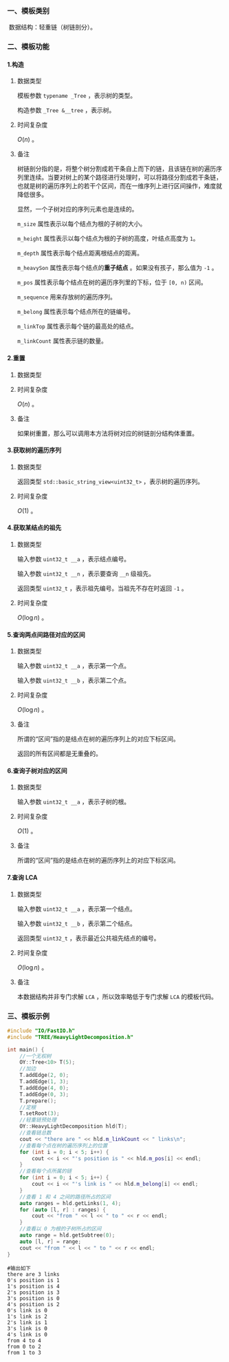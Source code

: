 ### 一、模板类别

​	数据结构：轻重链（树链剖分）。

### 二、模板功能

#### 1.构造

1. 数据类型

   模板参数 `typename _Tree` ，表示树的类型。

   构造参数 `_Tree &__tree`​ ，表示树。

2. 时间复杂度

   $O(n)$ 。
   
3. 备注

   树链剖分指的是，将整个树分割成若干条自上而下的链，且该链在树的遍历序列里连续。当要对树上的某个路径进行处理时，可以将路径分割成若干条链，也就是树的遍历序列上的若干个区间，而在一维序列上进行区间操作，难度就降低很多。

   显然，一个子树对应的序列元素也是连续的。

   `m_size` 属性表示以每个结点为根的子树的大小。

   `m_height` 属性表示以每个结点为根的子树的高度，叶结点高度为 `1`。

   `m_depth` 属性表示每个结点距离根结点的距离。

   `m_heavySon` 属性表示每个结点的**重子结点** 。如果没有孩子，那么值为 `-1` 。

   `m_pos` 属性表示每个结点在树的遍历序列里的下标，位于 `[0, n)` 区间。

   `m_sequence` 用来存放树的遍历序列。

   `m_belong` 属性表示每个结点所在的链编号。

   `m_linkTop` 属性表示每个链的最高处的结点。

   `m_linkCount` 属性表示链的数量。

#### 2.重置

1. 数据类型

2. 时间复杂度

   $O(n)$ 。

3. 备注

   如果树重置，那么可以调用本方法将树对应的树链剖分结构体重置。

#### 3.获取树的遍历序列

1. 数据类型

   返回类型 `std::basic_string_view<uint32_t>` ，表示树的遍历序列。

2. 时间复杂度

   $O(1)$ 。

#### 4.获取某结点的祖先

1. 数据类型

   输入参数 `uint32_t __a` ，表示结点编号。

   输入参数 `uint32_t __n` ，表示要查询 `__n` 级祖先。
   
   返回类型 `uint32_t` ，表示祖先编号。当祖先不存在时返回 `-1` 。

2. 时间复杂度

   $O(\log n)$ 。

#### 5.查询两点间路径对应的区间

1. 数据类型

   输入参数 `uint32_t __a` ，表示第一个点。

   输入参数 `uint32_t __b` ，表示第二个点。

2. 时间复杂度

   $O(\log n)$ 。

3. 备注

   所谓的“区间”指的是结点在树的遍历序列上的对应下标区间。

   返回的所有区间都是无重叠的。

#### 6.查询子树对应的区间

1. 数据类型

   输入参数 `uint32_t __a` ，表示子树的根。

2. 时间复杂度

   $O(1)$ 。

3. 备注

   所谓的“区间”指的是结点在树的遍历序列上的对应下标区间。

#### 7.查询 LCA

1. 数据类型

   输入参数 `uint32_t __a` ，表示第一个结点。

   输入参数 `uint32_t __b` ，表示第二个结点。

   返回类型 `uint32_t` ，表示最近公共祖先结点的编号。

2. 时间复杂度

   $O(\log n)$ 。
   
3. 备注

   本数据结构并非专门求解 `LCA` ，所以效率略低于专门求解 `LCA` 的模板代码。

### 三、模板示例

```c++
#include "IO/FastIO.h"
#include "TREE/HeavyLightDecomposition.h"

int main() {
    //一个无权树
    OY::Tree<10> T(5);
    //加边
    T.addEdge(2, 0);
    T.addEdge(1, 3);
    T.addEdge(4, 0);
    T.addEdge(0, 3);
    T.prepare();
    //定根
    T.setRoot(3);
    //轻重链预处理
    OY::HeavyLightDecomposition hld(T);
    //查看链总数
    cout << "there are " << hld.m_linkCount << " links\n";
    //查看每个点在树的遍历序列上的位置
    for (int i = 0; i < 5; i++) {
        cout << i << "'s position is " << hld.m_pos[i] << endl;
    }
    //查看每个点所属的链
    for (int i = 0; i < 5; i++) {
        cout << i << "'s link is " << hld.m_belong[i] << endl;
    }
    //查看 1 和 4 之间的路径所占的区间
    auto ranges = hld.getLinks(1, 4);
    for (auto [l, r] : ranges) {
        cout << "from " << l << " to " << r << endl;
    }
    //查看以 0 为根的子树所占的区间
    auto range = hld.getSubtree(0);
    auto [l, r] = range;
    cout << "from " << l << " to " << r << endl;
}
```

```
#输出如下
there are 3 links
0's position is 1
1's position is 4
2's position is 3
3's position is 0
4's position is 2
0's link is 0
1's link is 2
2's link is 1
3's link is 0
4's link is 0
from 4 to 4
from 0 to 2
from 1 to 3

```

